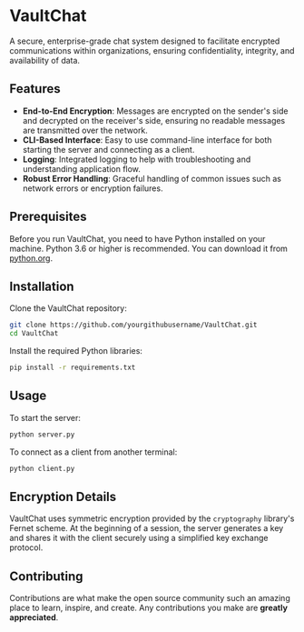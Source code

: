 # VaultChat
A secure, enterprise-grade chat system designed to facilitate encrypted communications within organizations, ensuring confidentiality, integrity, and availability of data.

## Features

- **End-to-End Encryption**: Messages are encrypted on the sender's side and decrypted on the receiver's side, ensuring no readable messages are transmitted over the network.
- **CLI-Based Interface**: Easy to use command-line interface for both starting the server and connecting as a client.
- **Logging**: Integrated logging to help with troubleshooting and understanding application flow.
- **Robust Error Handling**: Graceful handling of common issues such as network errors or encryption failures.

## Prerequisites

Before you run VaultChat, you need to have Python installed on your machine. Python 3.6 or higher is recommended. You can download it from [python.org](https://www.python.org/downloads/).

## Installation

Clone the VaultChat repository:

```bash
git clone https://github.com/yourgithubusername/VaultChat.git
cd VaultChat
```

Install the required Python libraries:

```bash
pip install -r requirements.txt
```

## Usage

To start the server:

```bash
python server.py
```

To connect as a client from another terminal:

```bash
python client.py
```

## Encryption Details

VaultChat uses symmetric encryption provided by the `cryptography` library's Fernet scheme. At the beginning of a session, the server generates a key and shares it with the client securely using a simplified key exchange protocol.

## Contributing

Contributions are what make the open source community such an amazing place to learn, inspire, and create. Any contributions you make are **greatly appreciated**.